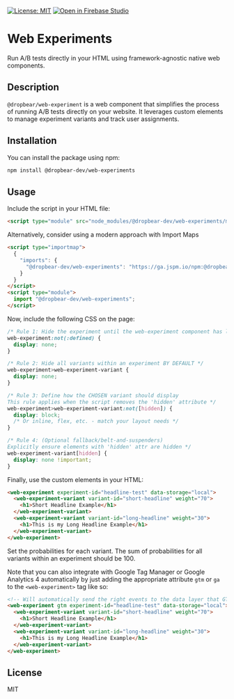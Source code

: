 [![License: MIT](https://img.shields.io/badge/License-MIT-green.svg)](https://opensource.org/licenses/MIT)
[![Open in Firebase Studio](https://cdn.firebasestudio.dev/btn/open_light_20.svg)](https://studio.firebase.google.com/import?url=https%3A%2F%2Fgithub.com%2Fdropbear-software%web-experiments)
# Web Experiments

Run A/B tests directly in your HTML using framework-agnostic native web components.

## Description

`@dropbear/web-experiment` is a web component that simplifies the process of running A/B tests directly on your website. It leverages custom elements to manage experiment variants and track user assignments.

## Installation

You can install the package using npm:

```bash
npm install @dropbear-dev/web-experiments
```

## Usage

Include the script in your HTML file:

```html
<script type="module" src="node_modules/@dropbear-dev/web-experiments/main.js"></script>
```

Alternatively, consider using a modern approach with Import Maps

```html
<script type="importmap">
  {
    "imports": {
      "@dropbear-dev/web-experiments": "https://ga.jspm.io/npm:@dropbear-dev/web-experiments@0.1.0/main.js"
    }
  }
</script>
<script type="module">
  import "@dropbear-dev/web-experiments";
</script>
```

Now, include the following CSS on the page:

```css
/* Rule 1: Hide the experiment until the web-experiment component has loaded */
web-experiment:not(:defined) {
  display: none;
}

/* Rule 2: Hide all variants within an experiment BY DEFAULT */
web-experiment>web-experiment-variant {
  display: none;
}

/* Rule 3: Define how the CHOSEN variant should display
This rule applies when the script removes the 'hidden' attribute */
web-experiment>web-experiment-variant:not([hidden]) {
  display: block;
  /* Or inline, flex, etc. - match your layout needs */
}

/* Rule 4: (Optional fallback/belt-and-suspenders)
Explicitly ensure elements with 'hidden' attr are hidden */
web-experiment-variant[hidden] {
  display: none !important;
}
```

Finally, use the custom elements in your HTML:

```html
<web-experiment experiment-id="headline-test" data-storage="local">
  <web-experiment-variant variant-id="short-headline" weight="70">
    <h1>Short Headline Example</h1>
  </web-experiment-variant>
  <web-experiment-variant variant-id="long-headline" weight="30">
    <h1>This is my Long Headline Example</h1>
  </web-experiment-variant>
</web-experiment>
```

Set the probabilities for each variant. The sum of probabilities for all variants within an experiment should be 100.

Note that you can also integrate with Google Tag Manager or Google Analytics 4 automatically by just adding the appropriate attribute `gtm` or `ga` to the `<web-experiment>` tag like so:

```html
<!-- Will automatically send the right events to the data layer that GTM expects -->
<web-experiment gtm experiment-id="headline-test" data-storage="local">
  <web-experiment-variant variant-id="short-headline" weight="70">
    <h1>Short Headline Example</h1>
  </web-experiment-variant>
  <web-experiment-variant variant-id="long-headline" weight="30">
    <h1>This is my Long Headline Example</h1>
  </web-experiment-variant>
</web-experiment>
```

## License

MIT
